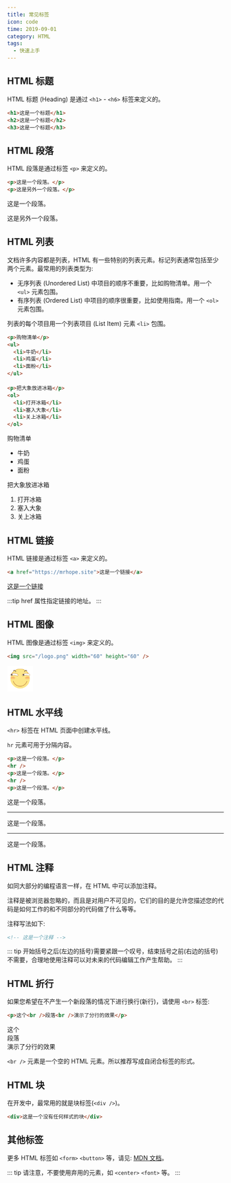 ```yaml
---
title: 常见标签
icon: code
time: 2019-09-01
category: HTML
tags:
  - 快速上手
---
```


## HTML 标题

HTML 标题 (Heading) 是通过 `<h1>` - `<h6>` 标签来定义的。

```html
<h1>这是一个标题</h1>
<h2>这是一个标题</h2>
<h3>这是一个标题</h3>
```

## HTML 段落

HTML 段落是通过标签 `<p>` 来定义的。

```html
<p>这是一个段落。</p>
<p>这是另外一个段落。</p>
```

这是一个段落。

这是另外一个段落。

## HTML 列表

文档许多内容都是列表，HTML 有一些特别的列表元素。标记列表通常包括至少两个元素。最常用的列表类型为:

- 无序列表 (Unordered List) 中项目的顺序不重要，比如购物清单。用一个 `<ul>` 元素包围。
- 有序列表 (Ordered List) 中项目的顺序很重要，比如使用指南。用一个 `<ol>` 元素包围。

列表的每个项目用一个列表项目 (List Item) 元素 `<li>` 包围。

```html
<p>购物清单</p>
<ul>
  <li>牛奶</li>
  <li>鸡蛋</li>
  <li>面粉</li>
</ul>

<p>把大象放进冰箱</p>
<ol>
  <li>打开冰箱</li>
  <li>塞入大象</li>
  <li>关上冰箱</li>
</ol>
```

购物清单

- 牛奶
- 鸡蛋
- 面粉

把大象放进冰箱

1. 打开冰箱
1. 塞入大象
1. 关上冰箱

## HTML 链接

HTML 链接是通过标签 `<a>` 来定义的。

```html
<a href="https://mrhope.site">这是一个链接</a>
```

[这是一个链接](https://mrhope.site)

:::tip
href 属性指定链接的地址。
:::

## HTML 图像

HTML 图像是通过标签 `<img>` 来定义的。

```html
<img src="/logo.png" width="60" height="60" />
```

<!-- markdownlint-disable -->

<img src="/logo.png" width="60" height="60" />

<!-- markdownlint-enable -->

## HTML 水平线

`<hr>` 标签在 HTML 页面中创建水平线。

`hr` 元素可用于分隔内容。

```html
<p>这是一个段落。</p>
<hr />
<p>这是一个段落。</p>
<hr />
<p>这是一个段落。</p>
```

这是一个段落。

---

这是一个段落。

---

这是一个段落。

## HTML 注释

如同大部分的编程语言一样，在 HTML 中可以添加注释。

注释是被浏览器忽略的，而且是对用户不可见的，它们的目的是允许您描述您的代码是如何工作的和不同部分的代码做了什么等等。

注释写法如下:

```html
<!-- 这是一个注释 -->
```

::: tip
开始括号之后(左边的括号)需要紧跟一个叹号，结束括号之前(右边的括号)不需要，合理地使用注释可以对未来的代码编辑工作产生帮助。
:::

## HTML 折行

如果您希望在不产生一个新段落的情况下进行换行(新行)，请使用 `<br>` 标签:

```html
<p>这个<br />段落<br />演示了分行的效果</p>
```

这个  
段落  
演示了分行的效果

`<br />` 元素是一个空的 HTML 元素。所以推荐写成自闭合标签的形式。

## HTML 块

在开发中，最常用的就是块标签(`<div />`)。

```html
<div>这是一个没有任何样式的块</div>
```

## 其他标签

更多 HTML 标签如 `<form>` `<button>` 等，请见: [MDN 文档](https://developer.mozilla.org/zh-CN/docs/Web/HTML/Element)。

::: tip
请注意，不要使用弃用的元素，如 `<center>` `<font>` 等。
:::
